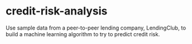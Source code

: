 # credit-risk-analysis
Use sample data from a peer-to-peer lending company, LendingClub, to build a machine learning algorithm to try to predict credit risk.
